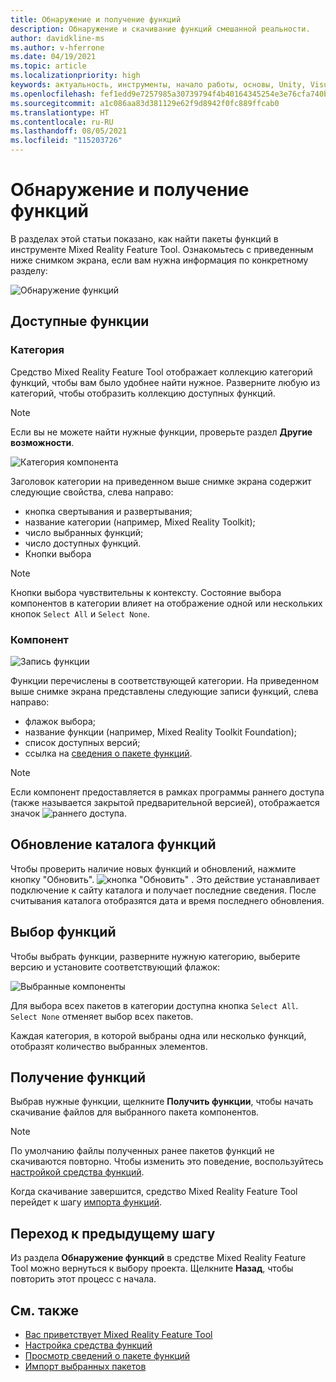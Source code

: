 ```yaml
---
title: Обнаружение и получение функций
description: Обнаружение и скачивание функций смешанной реальности.
author: davidkline-ms
ms.author: v-hferrone
ms.date: 04/19/2021
ms.topic: article
ms.localizationpriority: high
keywords: актуальность, инструменты, начало работы, основы, Unity, Visual Studio, набор средств, гарнитура смешанной реальности, гарнитура Windows Mixed Reality, гарнитура виртуальной реальности, установка, Windows, HoloLens, эмулятор, Unreal, OpenXR
ms.openlocfilehash: fef1edd9e7257985a30739794f4b40164345254e3e76cfa740b3fe9699de79f2
ms.sourcegitcommit: a1c086aa83d381129e62f9d8942f0fc889ffcab0
ms.translationtype: HT
ms.contentlocale: ru-RU
ms.lasthandoff: 08/05/2021
ms.locfileid: "115203726"
---
```

# <a name="discovering-and-acquiring-features"></a>Обнаружение и получение функций

В разделах этой статьи показано, как найти пакеты функций в инструменте Mixed Reality Feature Tool. Ознакомьтесь с приведенным ниже снимком экрана, если вам нужна информация по конкретному разделу:

![Обнаружение функций](images/FeatureToolDiscovery.png)

## <a name="available-features"></a>Доступные функции

### <a name="category"></a>Категория

Средство Mixed Reality Feature Tool отображает коллекцию категорий функций, чтобы вам было удобнее найти нужное. Разверните любую из категорий, чтобы отобразить коллекцию доступных функций.

> [!NOTE]
> Если вы не можете найти нужные функции, проверьте раздел **Другие возможности**.

![Категория компонента](images/FeatureCategory.png)

Заголовок категории на приведенном выше снимке экрана содержит следующие свойства, слева направо:

- кнопка свертывания и развертывания;
- название категории (например, Mixed Reality Toolkit);
- число выбранных функций;
- число доступных функций.
- Кнопки выбора

> [!NOTE]
> Кнопки выбора чувствительны к контексту. Состояние выбора компонентов в категории влияет на отображение одной или нескольких кнопок `Select All` и `Select None`.

### <a name="feature"></a>Компонент

![Запись функции](images/FeatureEntry.png)

Функции перечислены в соответствующей категории. На приведенном выше снимке экрана представлены следующие записи функций, слева направо:

- флажок выбора;
- название функции (например, Mixed Reality Toolkit Foundation);
- список доступных версий;
- ссылка на [сведения о пакете функций](viewing-package-details.md).

> [!NOTE]
> Если компонент предоставляется в рамках программы раннего доступа (также называется закрытой предварительной версией), отображается значок ![раннего доступа](images/EarlyAccess.png).

## <a name="refresh-the-feature-catalog"></a>Обновление каталога функций

Чтобы проверить наличие новых функций и обновлений, нажмите кнопку "Обновить". ![кнопка "Обновить"](images/RefreshButton.png) . Это действие устанавливает подключение к сайту каталога и получает последние сведения. После считывания каталога отобразятся дата и время последнего обновления.

## <a name="select-features"></a>Выбор функций

Чтобы выбрать функции, разверните нужную категорию, выберите версию и установите соответствующий флажок:

![Выбранные компоненты](images/SelectedFeatures.png)

Для выбора всех пакетов в категории доступна кнопка `Select All`. `Select None` отменяет выбор всех пакетов. 

Каждая категория, в которой выбраны одна или несколько функций, отобразят количество выбранных элементов.

## <a name="acquiring-features"></a>Получение функций

Выбрав нужные функции, щелкните **Получить функции**, чтобы начать скачивание файлов для выбранного пакета компонентов.

> [!NOTE]
> По умолчанию файлы полученных ранее пакетов функций не скачиваются повторно. Чтобы изменить это поведение, воспользуйтесь [настройкой средства функций](configuring-feature-tool.md).

Когда скачивание завершится, средство Mixed Reality Feature Tool перейдет к шагу [импорта функций](importing-features.md).

## <a name="going-back-to-the-previous-step"></a>Переход к предыдущему шагу

Из раздела **Обнаружение функций** в средстве Mixed Reality Feature Tool можно вернуться к выбору проекта. Щелкните **Назад**, чтобы повторить этот процесс с начала.

## <a name="see-also"></a>См. также

- [Вас приветствует Mixed Reality Feature Tool](welcome-to-mr-feature-tool.md)
- [Настройка средства функций](configuring-feature-tool.md)
- [Просмотр сведений о пакете функций](viewing-package-details.md)
- [Импорт выбранных пакетов](importing-features.md)
